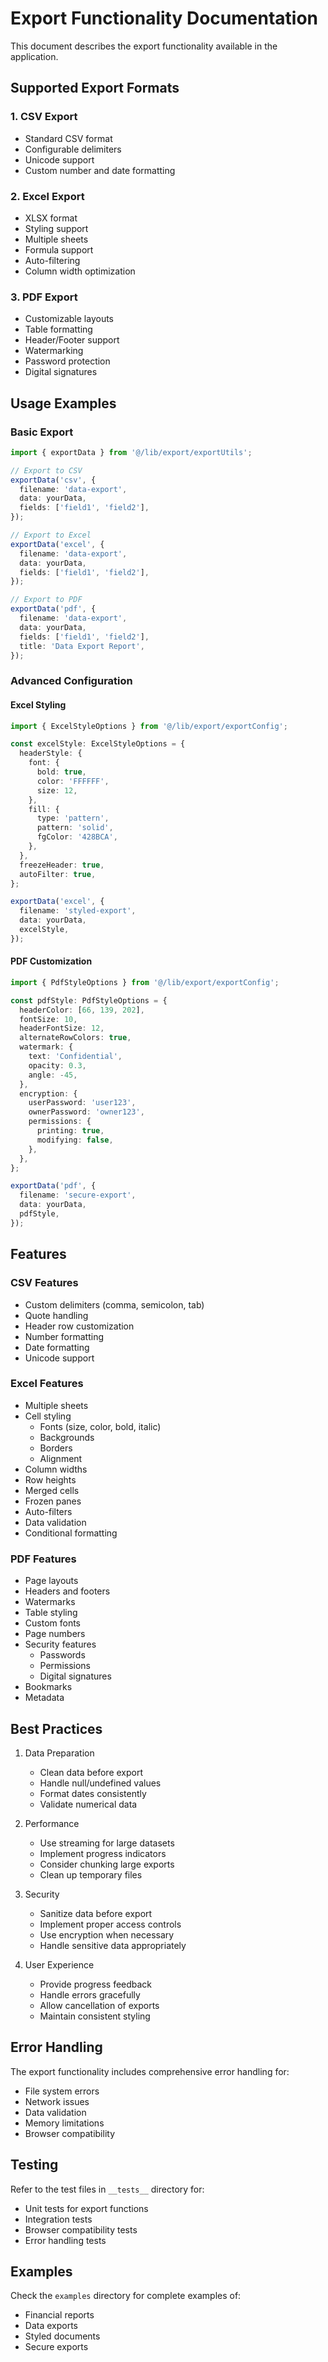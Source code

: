 # Export Functionality Documentation

This document describes the export functionality available in the application.

## Supported Export Formats

### 1. CSV Export
- Standard CSV format
- Configurable delimiters
- Unicode support
- Custom number and date formatting

### 2. Excel Export
- XLSX format
- Styling support
- Multiple sheets
- Formula support
- Auto-filtering
- Column width optimization

### 3. PDF Export
- Customizable layouts
- Table formatting
- Header/Footer support
- Watermarking
- Password protection
- Digital signatures

## Usage Examples

### Basic Export
```typescript
import { exportData } from '@/lib/export/exportUtils';

// Export to CSV
exportData('csv', {
  filename: 'data-export',
  data: yourData,
  fields: ['field1', 'field2'],
});

// Export to Excel
exportData('excel', {
  filename: 'data-export',
  data: yourData,
  fields: ['field1', 'field2'],
});

// Export to PDF
exportData('pdf', {
  filename: 'data-export',
  data: yourData,
  fields: ['field1', 'field2'],
  title: 'Data Export Report',
});
```

### Advanced Configuration

#### Excel Styling
```typescript
import { ExcelStyleOptions } from '@/lib/export/exportConfig';

const excelStyle: ExcelStyleOptions = {
  headerStyle: {
    font: {
      bold: true,
      color: 'FFFFFF',
      size: 12,
    },
    fill: {
      type: 'pattern',
      pattern: 'solid',
      fgColor: '428BCA',
    },
  },
  freezeHeader: true,
  autoFilter: true,
};

exportData('excel', {
  filename: 'styled-export',
  data: yourData,
  excelStyle,
});
```

#### PDF Customization
```typescript
import { PdfStyleOptions } from '@/lib/export/exportConfig';

const pdfStyle: PdfStyleOptions = {
  headerColor: [66, 139, 202],
  fontSize: 10,
  headerFontSize: 12,
  alternateRowColors: true,
  watermark: {
    text: 'Confidential',
    opacity: 0.3,
    angle: -45,
  },
  encryption: {
    userPassword: 'user123',
    ownerPassword: 'owner123',
    permissions: {
      printing: true,
      modifying: false,
    },
  },
};

exportData('pdf', {
  filename: 'secure-export',
  data: yourData,
  pdfStyle,
});
```

## Features

### CSV Features
- Custom delimiters (comma, semicolon, tab)
- Quote handling
- Header row customization
- Number formatting
- Date formatting
- Unicode support

### Excel Features
- Multiple sheets
- Cell styling
  - Fonts (size, color, bold, italic)
  - Backgrounds
  - Borders
  - Alignment
- Column widths
- Row heights
- Merged cells
- Frozen panes
- Auto-filters
- Data validation
- Conditional formatting

### PDF Features
- Page layouts
- Headers and footers
- Watermarks
- Table styling
- Custom fonts
- Page numbers
- Security features
  - Passwords
  - Permissions
  - Digital signatures
- Bookmarks
- Metadata

## Best Practices

1. Data Preparation
   - Clean data before export
   - Handle null/undefined values
   - Format dates consistently
   - Validate numerical data

2. Performance
   - Use streaming for large datasets
   - Implement progress indicators
   - Consider chunking large exports
   - Clean up temporary files

3. Security
   - Sanitize data before export
   - Implement proper access controls
   - Use encryption when necessary
   - Handle sensitive data appropriately

4. User Experience
   - Provide progress feedback
   - Handle errors gracefully
   - Allow cancellation of exports
   - Maintain consistent styling

## Error Handling

The export functionality includes comprehensive error handling for:
- File system errors
- Network issues
- Data validation
- Memory limitations
- Browser compatibility

## Testing

Refer to the test files in `__tests__` directory for:
- Unit tests for export functions
- Integration tests
- Browser compatibility tests
- Error handling tests

## Examples

Check the `examples` directory for complete examples of:
- Financial reports
- Data exports
- Styled documents
- Secure exports